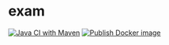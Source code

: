# exam

[![Java CI with Maven](https://github.com/JensJenka/exam/actions/workflows/ci.yml/badge.svg)](https://github.com/JensJenka/exam/actions/workflows/ci.yml)
[![Publish Docker image](https://github.com/JensJenka/exam/actions/workflows/di_terraform.yml/badge.svg)](https://github.com/JensJenka/exam/actions/workflows/di_terraform.yml)
